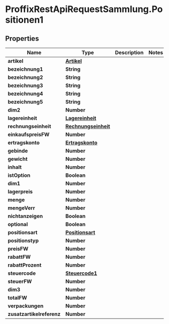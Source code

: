 # ProffixRestApiRequestSammlung.Positionen1

## Properties
Name | Type | Description | Notes
------------ | ------------- | ------------- | -------------
**artikel** | [**Artikel**](Artikel.md) |  | 
**bezeichnung1** | **String** |  | 
**bezeichnung2** | **String** |  | 
**bezeichnung3** | **String** |  | 
**bezeichnung4** | **String** |  | 
**bezeichnung5** | **String** |  | 
**dim2** | **Number** |  | 
**lagereinheit** | [**Lagereinheit**](Lagereinheit.md) |  | 
**rechnungseinheit** | [**Rechnungseinheit**](Rechnungseinheit.md) |  | 
**einkaufspreisFW** | **Number** |  | 
**ertragskonto** | [**Ertragskonto**](Ertragskonto.md) |  | 
**gebinde** | **Number** |  | 
**gewicht** | **Number** |  | 
**inhalt** | **Number** |  | 
**istOption** | **Boolean** |  | 
**dim1** | **Number** |  | 
**lagerpreis** | **Number** |  | 
**menge** | **Number** |  | 
**mengeVerr** | **Number** |  | 
**nichtanzeigen** | **Boolean** |  | 
**optional** | **Boolean** |  | 
**positionsart** | [**Positionsart**](Positionsart.md) |  | 
**positionstyp** | **Number** |  | 
**preisFW** | **Number** |  | 
**rabattFW** | **Number** |  | 
**rabattProzent** | **Number** |  | 
**steuercode** | [**Steuercode1**](Steuercode1.md) |  | 
**steuerFW** | **Number** |  | 
**dim3** | **Number** |  | 
**totalFW** | **Number** |  | 
**verpackungen** | **Number** |  | 
**zusatzartikelreferenz** | **Number** |  | 


